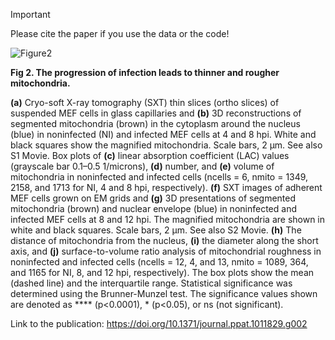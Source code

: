 > [!IMPORTANT]
> Please cite the paper if you use the data or the code!

![Figure2](https://github.com/leclercsimon74/2024_mito-HSV_paper/blob/main/Figure2/Figure2.png)

**Fig 2. The progression of infection leads to thinner and rougher mitochondria.**

**(a)** Cryo-soft X-ray tomography (SXT) thin slices (ortho slices) of suspended MEF cells in glass capillaries and **(b)** 3D reconstructions of segmented mitochondria (brown) in the cytoplasm around the nucleus (blue) in noninfected (NI) and infected MEF cells at 4 and 8 hpi. White and black squares show the magnified mitochondria. Scale bars, 2 μm. See also S1 Movie. Box plots of **(c)** linear absorption coefficient (LAC) values (grayscale bar 0.1–0.5 1/microns), **(d)** number, and **(e)** volume of mitochondria in noninfected and infected cells (ncells = 6, nmito = 1349, 2158, and 1713 for NI, 4 and 8 hpi, respectively). **(f)** SXT images of adherent MEF cells grown on EM grids and **(g)** 3D presentations of segmented mitochondria (brown) and nuclear envelope (blue) in noninfected and infected MEF cells at 8 and 12 hpi. The magnified mitochondria are shown in white and black squares. Scale bars, 2 μm. See also S2 Movie. **(h)** The distance of mitochondria from the nucleus, **(i)** the diameter along the short axis, and **(j)** surface-to-volume ratio analysis of mitochondrial roughness in noninfected and infected cells (ncells = 12, 4, and 13, nmito = 1089, 364, and 1165 for NI, 8, and 12 hpi, respectively). The box plots show the mean (dashed line) and the interquartile range. Statistical significance was determined using the Brunner-Munzel test. The significance values shown are denoted as **** (p<0.0001), * (p<0.05), or ns (not significant).

Link to the publication: https://doi.org/10.1371/journal.ppat.1011829.g002


